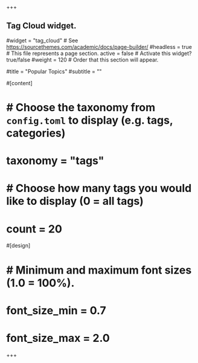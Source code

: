 +++
## Tag Cloud widget.
#widget = "tag_cloud"  # See https://sourcethemes.com/academic/docs/page-builder/
#headless = true  # This file represents a page section.
active = false  # Activate this widget? true/false
#weight = 120  # Order that this section will appear.

#title = "Popular Topics"
#subtitle = ""

#[content]
#  # Choose the taxonomy from `config.toml` to display (e.g. tags, categories)
#  taxonomy = "tags"
  
#  # Choose how many tags you would like to display (0 = all tags)
#  count = 20

#[design]
#  # Minimum and maximum font sizes (1.0 = 100%).
#  font_size_min = 0.7
#  font_size_max = 2.0
+++
